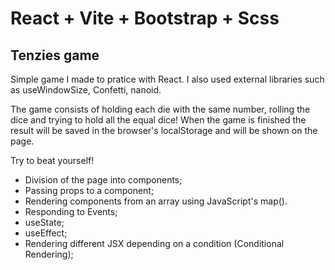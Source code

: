 # React + Vite + Bootstrap + Scss

## Tenzies game

Simple game I made to pratice with React. 
I also used external libraries such as useWindowSize, Confetti, nanoid.

The game consists of holding each die with the same number, rolling the dice and trying to hold all the equal dice! When the game is finished the result will be saved in the browser's localStorage and will be shown on the page.

Try to beat yourself!

- Division of the page into components;
- Passing props to a component;
- Rendering components from an array using JavaScript's map().
- Responding to Events;
- useState;
- useEffect;
- Rendering different JSX depending on a condition (Conditional Rendering);